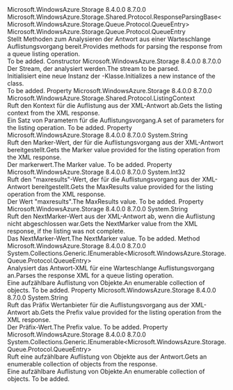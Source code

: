 <Type Name="ListQueuesResponse" FullName="Microsoft.WindowsAzure.Storage.Queue.Protocol.ListQueuesResponse">
  <TypeSignature Language="C#" Value="public sealed class ListQueuesResponse : Microsoft.WindowsAzure.Storage.Shared.Protocol.ResponseParsingBase&lt;Microsoft.WindowsAzure.Storage.Queue.Protocol.QueueEntry&gt;" />
  <TypeSignature Language="ILAsm" Value=".class public auto ansi sealed beforefieldinit ListQueuesResponse extends Microsoft.WindowsAzure.Storage.Shared.Protocol.ResponseParsingBase`1&lt;class Microsoft.WindowsAzure.Storage.Queue.Protocol.QueueEntry&gt;" />
  <TypeSignature Language="DocId" Value="T:Microsoft.WindowsAzure.Storage.Queue.Protocol.ListQueuesResponse" />
  <TypeSignature Language="VB.NET" Value="Public NotInheritable Class ListQueuesResponse&#xA;Inherits ResponseParsingBase(Of QueueEntry)" />
  <TypeSignature Language="F#" Value="type ListQueuesResponse = class&#xA;    inherit ResponseParsingBase&lt;QueueEntry&gt;" />
  <AssemblyInfo>
    <AssemblyName>Microsoft.WindowsAzure.Storage</AssemblyName>
    <AssemblyVersion>8.4.0.0</AssemblyVersion>
    <AssemblyVersion>8.7.0.0</AssemblyVersion>
  </AssemblyInfo>
  <Base>
    <BaseTypeName>Microsoft.WindowsAzure.Storage.Shared.Protocol.ResponseParsingBase&lt;Microsoft.WindowsAzure.Storage.Queue.Protocol.QueueEntry&gt;</BaseTypeName>
    <BaseTypeArguments>
      <BaseTypeArgument TypeParamName="T">Microsoft.WindowsAzure.Storage.Queue.Protocol.QueueEntry</BaseTypeArgument>
    </BaseTypeArguments>
  </Base>
  <Interfaces />
  <Docs>
    <summary>
            <span data-ttu-id="f956b-101">Stellt Methoden zum Analysieren der Antwort aus einer Warteschlange Auflistungsvorgang bereit.</span><span class="sxs-lookup"><span data-stu-id="f956b-101">Provides methods for parsing the response from a queue listing operation.</span></span>
            </summary>
    <remarks>To be added.</remarks>
  </Docs>
  <Members>
    <Member MemberName=".ctor">
      <MemberSignature Language="C#" Value="public ListQueuesResponse (System.IO.Stream stream);" />
      <MemberSignature Language="ILAsm" Value=".method public hidebysig specialname rtspecialname instance void .ctor(class System.IO.Stream stream) cil managed" />
      <MemberSignature Language="DocId" Value="M:Microsoft.WindowsAzure.Storage.Queue.Protocol.ListQueuesResponse.#ctor(System.IO.Stream)" />
      <MemberSignature Language="F#" Value="new Microsoft.WindowsAzure.Storage.Queue.Protocol.ListQueuesResponse : System.IO.Stream -&gt; Microsoft.WindowsAzure.Storage.Queue.Protocol.ListQueuesResponse" Usage="new Microsoft.WindowsAzure.Storage.Queue.Protocol.ListQueuesResponse stream" />
      <MemberType>Constructor</MemberType>
      <AssemblyInfo>
        <AssemblyName>Microsoft.WindowsAzure.Storage</AssemblyName>
        <AssemblyVersion>8.4.0.0</AssemblyVersion>
        <AssemblyVersion>8.7.0.0</AssemblyVersion>
      </AssemblyInfo>
      <Parameters>
        <Parameter Name="stream" Type="System.IO.Stream" />
      </Parameters>
      <Docs>
        <param name="stream"><span data-ttu-id="f956b-102">Der Stream, der analysiert werden.</span><span class="sxs-lookup"><span data-stu-id="f956b-102">The stream to be parsed.</span></span></param>
        <summary>
            <span data-ttu-id="f956b-103">Initialisiert eine neue Instanz der <see cref="T:Microsoft.WindowsAzure.Storage.Queue.Protocol.ListQueuesResponse" />-Klasse.</span><span class="sxs-lookup"><span data-stu-id="f956b-103">Initializes a new instance of the <see cref="T:Microsoft.WindowsAzure.Storage.Queue.Protocol.ListQueuesResponse" /> class.</span></span>
            </summary>
        <remarks>To be added.</remarks>
      </Docs>
    </Member>
    <Member MemberName="ListingContext">
      <MemberSignature Language="C#" Value="public Microsoft.WindowsAzure.Storage.Shared.Protocol.ListingContext ListingContext { get; }" />
      <MemberSignature Language="ILAsm" Value=".property instance class Microsoft.WindowsAzure.Storage.Shared.Protocol.ListingContext ListingContext" />
      <MemberSignature Language="DocId" Value="P:Microsoft.WindowsAzure.Storage.Queue.Protocol.ListQueuesResponse.ListingContext" />
      <MemberSignature Language="VB.NET" Value="Public ReadOnly Property ListingContext As ListingContext" />
      <MemberSignature Language="F#" Value="member this.ListingContext : Microsoft.WindowsAzure.Storage.Shared.Protocol.ListingContext" Usage="Microsoft.WindowsAzure.Storage.Queue.Protocol.ListQueuesResponse.ListingContext" />
      <MemberType>Property</MemberType>
      <AssemblyInfo>
        <AssemblyName>Microsoft.WindowsAzure.Storage</AssemblyName>
        <AssemblyVersion>8.4.0.0</AssemblyVersion>
        <AssemblyVersion>8.7.0.0</AssemblyVersion>
      </AssemblyInfo>
      <ReturnValue>
        <ReturnType>Microsoft.WindowsAzure.Storage.Shared.Protocol.ListingContext</ReturnType>
      </ReturnValue>
      <Docs>
        <summary>
            <span data-ttu-id="f956b-104">Ruft den Kontext für die Auflistung aus der XML-Antwort ab.</span><span class="sxs-lookup"><span data-stu-id="f956b-104">Gets the listing context from the XML response.</span></span>
            </summary>
        <value><span data-ttu-id="f956b-105">Ein Satz von Parametern für die Auflistungsvorgang.</span><span class="sxs-lookup"><span data-stu-id="f956b-105">A set of parameters for the listing operation.</span></span></value>
        <remarks>To be added.</remarks>
      </Docs>
    </Member>
    <Member MemberName="Marker">
      <MemberSignature Language="C#" Value="public string Marker { get; }" />
      <MemberSignature Language="ILAsm" Value=".property instance string Marker" />
      <MemberSignature Language="DocId" Value="P:Microsoft.WindowsAzure.Storage.Queue.Protocol.ListQueuesResponse.Marker" />
      <MemberSignature Language="VB.NET" Value="Public ReadOnly Property Marker As String" />
      <MemberSignature Language="F#" Value="member this.Marker : string" Usage="Microsoft.WindowsAzure.Storage.Queue.Protocol.ListQueuesResponse.Marker" />
      <MemberType>Property</MemberType>
      <AssemblyInfo>
        <AssemblyName>Microsoft.WindowsAzure.Storage</AssemblyName>
        <AssemblyVersion>8.4.0.0</AssemblyVersion>
        <AssemblyVersion>8.7.0.0</AssemblyVersion>
      </AssemblyInfo>
      <ReturnValue>
        <ReturnType>System.String</ReturnType>
      </ReturnValue>
      <Docs>
        <summary>
            <span data-ttu-id="f956b-106">Ruft den Marker-Wert, der für die Auflistungsvorgang aus der XML-Antwort bereitgestellt.</span><span class="sxs-lookup"><span data-stu-id="f956b-106">Gets the Marker value provided for the listing operation from the XML response.</span></span>
            </summary>
        <value><span data-ttu-id="f956b-107">Der markerwert.</span><span class="sxs-lookup"><span data-stu-id="f956b-107">The Marker value.</span></span></value>
        <remarks>To be added.</remarks>
      </Docs>
    </Member>
    <Member MemberName="MaxResults">
      <MemberSignature Language="C#" Value="public int MaxResults { get; }" />
      <MemberSignature Language="ILAsm" Value=".property instance int32 MaxResults" />
      <MemberSignature Language="DocId" Value="P:Microsoft.WindowsAzure.Storage.Queue.Protocol.ListQueuesResponse.MaxResults" />
      <MemberSignature Language="VB.NET" Value="Public ReadOnly Property MaxResults As Integer" />
      <MemberSignature Language="F#" Value="member this.MaxResults : int" Usage="Microsoft.WindowsAzure.Storage.Queue.Protocol.ListQueuesResponse.MaxResults" />
      <MemberType>Property</MemberType>
      <AssemblyInfo>
        <AssemblyName>Microsoft.WindowsAzure.Storage</AssemblyName>
        <AssemblyVersion>8.4.0.0</AssemblyVersion>
        <AssemblyVersion>8.7.0.0</AssemblyVersion>
      </AssemblyInfo>
      <ReturnValue>
        <ReturnType>System.Int32</ReturnType>
      </ReturnValue>
      <Docs>
        <summary>
            <span data-ttu-id="f956b-108">Ruft den "maxresults"-Wert, der für die Auflistungsvorgang aus der XML-Antwort bereitgestellt.</span><span class="sxs-lookup"><span data-stu-id="f956b-108">Gets the MaxResults value provided for the listing operation from the XML response.</span></span>
            </summary>
        <value><span data-ttu-id="f956b-109">Der Wert "maxresults".</span><span class="sxs-lookup"><span data-stu-id="f956b-109">The MaxResults value.</span></span></value>
        <remarks>To be added.</remarks>
      </Docs>
    </Member>
    <Member MemberName="NextMarker">
      <MemberSignature Language="C#" Value="public string NextMarker { get; }" />
      <MemberSignature Language="ILAsm" Value=".property instance string NextMarker" />
      <MemberSignature Language="DocId" Value="P:Microsoft.WindowsAzure.Storage.Queue.Protocol.ListQueuesResponse.NextMarker" />
      <MemberSignature Language="VB.NET" Value="Public ReadOnly Property NextMarker As String" />
      <MemberSignature Language="F#" Value="member this.NextMarker : string" Usage="Microsoft.WindowsAzure.Storage.Queue.Protocol.ListQueuesResponse.NextMarker" />
      <MemberType>Property</MemberType>
      <AssemblyInfo>
        <AssemblyName>Microsoft.WindowsAzure.Storage</AssemblyName>
        <AssemblyVersion>8.4.0.0</AssemblyVersion>
        <AssemblyVersion>8.7.0.0</AssemblyVersion>
      </AssemblyInfo>
      <ReturnValue>
        <ReturnType>System.String</ReturnType>
      </ReturnValue>
      <Docs>
        <summary>
            <span data-ttu-id="f956b-110">Ruft den NextMarker-Wert aus der XML-Antwort ab, wenn die Auflistung nicht abgeschlossen war.</span><span class="sxs-lookup"><span data-stu-id="f956b-110">Gets the NextMarker value from the XML response, if the listing was not complete.</span></span>
            </summary>
        <value><span data-ttu-id="f956b-111">Das NextMarker-Wert.</span><span class="sxs-lookup"><span data-stu-id="f956b-111">The NextMarker value.</span></span></value>
        <remarks>To be added.</remarks>
      </Docs>
    </Member>
    <Member MemberName="ParseXml">
      <MemberSignature Language="C#" Value="protected override System.Collections.Generic.IEnumerable&lt;Microsoft.WindowsAzure.Storage.Queue.Protocol.QueueEntry&gt; ParseXml ();" />
      <MemberSignature Language="ILAsm" Value=".method familyhidebysig virtual instance class System.Collections.Generic.IEnumerable`1&lt;class Microsoft.WindowsAzure.Storage.Queue.Protocol.QueueEntry&gt; ParseXml() cil managed" />
      <MemberSignature Language="DocId" Value="M:Microsoft.WindowsAzure.Storage.Queue.Protocol.ListQueuesResponse.ParseXml" />
      <MemberSignature Language="VB.NET" Value="Protected Overrides Function ParseXml () As IEnumerable(Of QueueEntry)" />
      <MemberSignature Language="F#" Value="override this.ParseXml : unit -&gt; seq&lt;Microsoft.WindowsAzure.Storage.Queue.Protocol.QueueEntry&gt;" Usage="listQueuesResponse.ParseXml " />
      <MemberType>Method</MemberType>
      <AssemblyInfo>
        <AssemblyName>Microsoft.WindowsAzure.Storage</AssemblyName>
        <AssemblyVersion>8.4.0.0</AssemblyVersion>
        <AssemblyVersion>8.7.0.0</AssemblyVersion>
      </AssemblyInfo>
      <ReturnValue>
        <ReturnType>System.Collections.Generic.IEnumerable&lt;Microsoft.WindowsAzure.Storage.Queue.Protocol.QueueEntry&gt;</ReturnType>
      </ReturnValue>
      <Parameters />
      <Docs>
        <summary>
            <span data-ttu-id="f956b-112">Analysiert das Antwort-XML für eine Warteschlange Auflistungsvorgang an.</span><span class="sxs-lookup"><span data-stu-id="f956b-112">Parses the response XML for a queue listing operation.</span></span>
            </summary>
        <returns><span data-ttu-id="f956b-113">Eine aufzählbare Auflistung von <see cref="T:Microsoft.WindowsAzure.Storage.Queue.Protocol.QueueEntry" /> Objekte.</span><span class="sxs-lookup"><span data-stu-id="f956b-113">An enumerable collection of <see cref="T:Microsoft.WindowsAzure.Storage.Queue.Protocol.QueueEntry" /> objects.</span></span></returns>
        <remarks>To be added.</remarks>
      </Docs>
    </Member>
    <Member MemberName="Prefix">
      <MemberSignature Language="C#" Value="public string Prefix { get; }" />
      <MemberSignature Language="ILAsm" Value=".property instance string Prefix" />
      <MemberSignature Language="DocId" Value="P:Microsoft.WindowsAzure.Storage.Queue.Protocol.ListQueuesResponse.Prefix" />
      <MemberSignature Language="VB.NET" Value="Public ReadOnly Property Prefix As String" />
      <MemberSignature Language="F#" Value="member this.Prefix : string" Usage="Microsoft.WindowsAzure.Storage.Queue.Protocol.ListQueuesResponse.Prefix" />
      <MemberType>Property</MemberType>
      <AssemblyInfo>
        <AssemblyName>Microsoft.WindowsAzure.Storage</AssemblyName>
        <AssemblyVersion>8.4.0.0</AssemblyVersion>
        <AssemblyVersion>8.7.0.0</AssemblyVersion>
      </AssemblyInfo>
      <ReturnValue>
        <ReturnType>System.String</ReturnType>
      </ReturnValue>
      <Docs>
        <summary>
            <span data-ttu-id="f956b-114">Ruft das Präfix Wertanbieter für die Auflistungsvorgang aus der XML-Antwort ab.</span><span class="sxs-lookup"><span data-stu-id="f956b-114">Gets the Prefix value provided for the listing operation from the XML response.</span></span>
            </summary>
        <value><span data-ttu-id="f956b-115">Der Präfix-Wert.</span><span class="sxs-lookup"><span data-stu-id="f956b-115">The Prefix value.</span></span></value>
        <remarks>To be added.</remarks>
      </Docs>
    </Member>
    <Member MemberName="Queues">
      <MemberSignature Language="C#" Value="public System.Collections.Generic.IEnumerable&lt;Microsoft.WindowsAzure.Storage.Queue.Protocol.QueueEntry&gt; Queues { get; }" />
      <MemberSignature Language="ILAsm" Value=".property instance class System.Collections.Generic.IEnumerable`1&lt;class Microsoft.WindowsAzure.Storage.Queue.Protocol.QueueEntry&gt; Queues" />
      <MemberSignature Language="DocId" Value="P:Microsoft.WindowsAzure.Storage.Queue.Protocol.ListQueuesResponse.Queues" />
      <MemberSignature Language="VB.NET" Value="Public ReadOnly Property Queues As IEnumerable(Of QueueEntry)" />
      <MemberSignature Language="F#" Value="member this.Queues : seq&lt;Microsoft.WindowsAzure.Storage.Queue.Protocol.QueueEntry&gt;" Usage="Microsoft.WindowsAzure.Storage.Queue.Protocol.ListQueuesResponse.Queues" />
      <MemberType>Property</MemberType>
      <AssemblyInfo>
        <AssemblyName>Microsoft.WindowsAzure.Storage</AssemblyName>
        <AssemblyVersion>8.4.0.0</AssemblyVersion>
        <AssemblyVersion>8.7.0.0</AssemblyVersion>
      </AssemblyInfo>
      <ReturnValue>
        <ReturnType>System.Collections.Generic.IEnumerable&lt;Microsoft.WindowsAzure.Storage.Queue.Protocol.QueueEntry&gt;</ReturnType>
      </ReturnValue>
      <Docs>
        <summary>
            <span data-ttu-id="f956b-116">Ruft eine aufzählbare Auflistung von <see cref="T:Microsoft.WindowsAzure.Storage.Queue.Protocol.QueueEntry" /> Objekte aus der Antwort.</span><span class="sxs-lookup"><span data-stu-id="f956b-116">Gets an enumerable collection of <see cref="T:Microsoft.WindowsAzure.Storage.Queue.Protocol.QueueEntry" /> objects from the response.</span></span>
            </summary>
        <value><span data-ttu-id="f956b-117">Eine aufzählbare Auflistung von <see cref="T:Microsoft.WindowsAzure.Storage.Queue.Protocol.QueueEntry" /> Objekte.</span><span class="sxs-lookup"><span data-stu-id="f956b-117">An enumerable collection of <see cref="T:Microsoft.WindowsAzure.Storage.Queue.Protocol.QueueEntry" /> objects.</span></span></value>
        <remarks>To be added.</remarks>
      </Docs>
    </Member>
  </Members>
</Type>